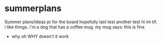 # summerplans
Summer plans/ideas
pr for the board
hopefully last test
another test
hi im tif. i like things.
i'm a dog that has a coffee mug.
my mug says: this is fine
 - why oh WHY doesn't it work
